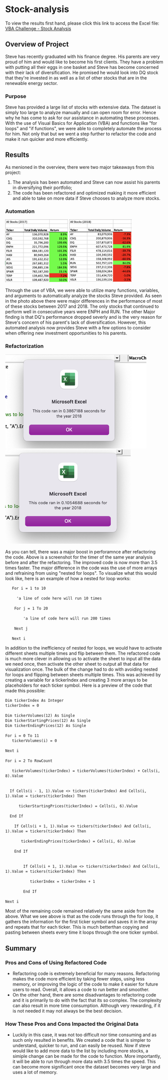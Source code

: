 # Stock-analysis
To view the results first hand, please click this link to access the Excel file: [VBA Challenge - Stock Analysis](https://github.com/yaakoum/stock-analysis/blob/main/VBA_Challenge.xlsm)

## Overview of Project
Steve has recently graduated with his finance degree. His parents are very proud of him and would like to become his first clients. They have a problem with putting all their eggs in one basket and Steve has become concerned with their lack of diversification. He promised he would look into DQ stock that they're invested in as well as a list of other stocks that are in the renewable energy sector. 

### Purpose
Steve has provided a large list of stocks with extensive data. The dataset is simply too large to analyze manually and can open room for error. Hence why he has come to ask for our assistance in automating these processes. With the use of Visual Basics for Application (VBA) and functions like "for loops" and "if functions", we were able to completely automate the process for him. Not only that but we went a step further to refactor the code and make it run quicker and more efficiently. 

## Results
As menioned in the overview, there were two major takeaways from this project:
1. The analysis has been automated and Steve can now assist his parents in diversifying their portfolio;
2. The code has been refactored and optimized making it more efficient and able to take on more data if Steve chooses to analyze more stocks.

### Automation 
<img src="https://github.com/yaakoum/stock-analysis/blob/main/Stock%20performance/Stock_Performance_2017.png" width="200" height="200" />                 <img src="https://github.com/yaakoum/stock-analysis/blob/main/Stock%20performance/Stock_Performance_2018.png" width="200" height="200" />

Through the use of VBA, we were able to utilize many functions, variables, and arguments to automatically analyze the stocks Steve provided. As seen in the photo above there were major differences in the performance of most of these stocks between 2017 and 2018. The only stocks that continued to perform well in consecutive years were ENPH and RUN. The other Major finding is that DQ's performance dropped severly and is the very reason for Steve's concern of his parent's lack of diversification. However, this automated analysis now provides Steve with a few options to consider when offering new investment opportunities to his parents.

### Refactorization 
<img src="https://github.com/yaakoum/stock-analysis/blob/main/Pre-Refactoring%20Timers/Pre_Refactoring_2018.png" width="450" height="300" />                 <img src="https://github.com/yaakoum/stock-analysis/blob/main/Resources/VBA_Challenge_2018.png" width="400" height="300" />

As you can tell, there was a major boost in perforamnce after refactoring the code. Above is a screenshot for the timer of the same year analysis before and after the refactoring. The improved code is now more than 3.5 times faster. The major difference in the code was the use of more arrays and refraining from using "nested for loops". To visualize what this would look like, here is an example of how a nested for loop works:


       For i = 1 to 10
       
         'a line of code here will run 10 times

        For j = 1 To 20

            'a line of code here will run 200 times

        Next j

       Next i

In addition to the inefficiency of nested for loops, we would have to activate different sheets multiple times and flip between them. The refactored code is much more clever in allowing us to activate the sheet to input all the data we need once, then activate the other sheet to output all that data for visualization once. The bulk of the change had to do with avoiding nested for loops and flipping between sheets multiple times. This was achieved by creating a variable for a tickerIndex and creating 3 more arrays to be placeholders for each ticker symbol. Here is a preview of the code that made this possible:


    Dim tickerIndex As Integer
    tickerIndex = 0

    Dim tickerVolumes(12) As Single
    Dim tickerStartingPrices(12) As Single
    Dim tickerEndingPrices(12) As Single
    
    For i = 0 To 11
       tickerVolumes(i) = 0
        
    Next i
        
    For i = 2 To RowCount
    
       tickerVolumes(tickerIndex) = tickerVolumes(tickerIndex) + Cells(i, 8).Value
        
  
      If Cells(i - 1, 1).Value <> tickers(tickerIndex) And Cells(i, 1).Value = tickers(tickerIndex) Then

          tickerStartingPrices(tickerIndex) = Cells(i, 6).Value

      End If
      
        If Cells(i + 1, 1).Value <> tickers(tickerIndex) And Cells(i, 1).Value = tickers(tickerIndex) Then

           tickerEndingPrices(tickerIndex) = Cells(i, 6).Value

        End If


            If Cells(i + 1, 1).Value <> tickers(tickerIndex) And Cells(i, 1).Value = tickers(tickerIndex) Then

               tickerIndex = tickerIndex + 1

            End If
    
    Next i

Most of the remaining code remained relatively the same aside from the above. What we see above is that as the code runs through the for loop, it gathers the information for the first ticker symbol and saves it in the array and repeats that for each ticker. This is much betterthan copying and pasting between sheets every time it loops through the one ticker symbol. 

## Summary

### Pros and Cons of Using Refactored Code
- Refactoring code is extremely beneficial for many reasons. Refactoring makes the code more efficient by taking fewer steps, using less memory, or improving the logic of the code to make it easier for future users to read. Overall, it allows a code to run better and smoother.
- On the other hand, there are some disadvantages to refactoring code and it is primarily to do with the fact that its so complex. The complexity can also result in more time consumption. Although very rewarding, if it is not needed it may not always be the best decision.
### How These Pros and Cons Impacted the Original Data
- Luckily in this case, it was not too difficult nor time consuming and as such only resulted in benefits. We created a code that is simpler to understand, quicker to run, and can easily be reused. Now if steve would like to add more data to the list by including more stocks, a simiple change can be made for the code to function. More importantly, it will be able to run through more data with 3.5 times the speed. This can become more significant once the dataset becomes very large and uses a lot of memory.
